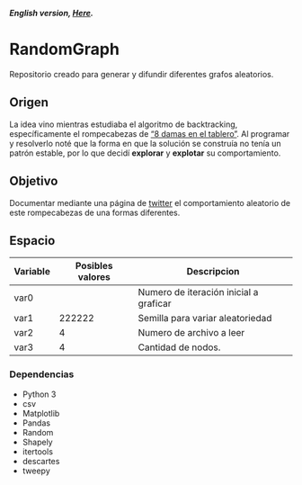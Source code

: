 **_English version, [Here](./README2.md)._**

# RandomGraph
Repositorio creado para generar y difundir diferentes grafos aleatorios.  

## Origen
La idea vino mientras estudiaba el algoritmo de backtracking, específicamente el rompecabezas de [“8 damas en el tablero”](https://es.wikipedia.org/wiki/Problema_de_las_ocho_reinas). Al programar y resolverlo noté que la forma en que la solución se construía no tenía un patrón estable, por lo que decidí **explorar** y **explotar** su comportamiento.

## Objetivo
Documentar mediante una página de [twitter](https://twitter.com/bot_rv) el comportamiento aleatorio de este rompecabezas de una formas diferentes. 

## Espacio  

| Variable  | Posibles valores | Descripcion                                                           |
| --------- | ---------------- | --------------------------------------------------------------------- |
|   var0    |                  |   Numero de iteración inicial a graficar                              |
|   var1    |      222222      |   Semilla para variar aleatoriedad                                    |
|   var2    |         4        |   Numero de archivo a leer                                            |
|   var3    |         4        |   Cantidad de nodos.                                                  |

### Dependencias
+ Python 3
+ csv
+ Matplotlib
+ Pandas
+ Random
+ Shapely
+ itertools
+ descartes
+ tweepy
